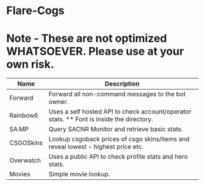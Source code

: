 # Flare-Cogs
# Note - These are not optimized WHATSOEVER. Please use at your own risk.

| Name | Description 
| --- | --- |
| Forward | Forward all non-command messages to the bot owner. |
| Rainbow6 | Uses a self hosted API to check account/operator stats. ** Font is inside the directory.|
| SA:MP | Query SACNR Monitor and retrieve basic stats. |
| CSGOSkins | Lookup csgoback prices of csgo skins/items and reveal lowest - highest price etc. |
| Overwatch | Uses a public API to check profile stats and hero stats.|
| Movies | Simple movie lookup.